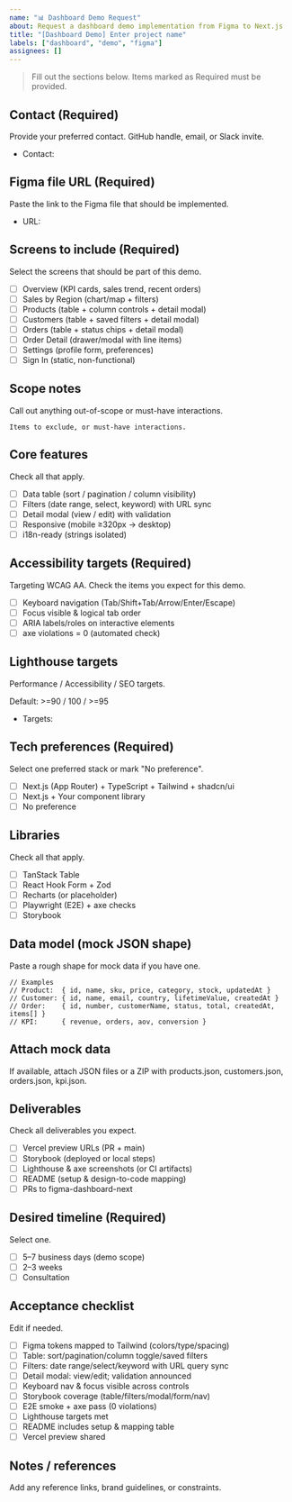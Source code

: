 ```yaml
---
name: "📊 Dashboard Demo Request"
about: Request a dashboard demo implementation from Figma to Next.js
title: "[Dashboard Demo] Enter project name"
labels: ["dashboard", "demo", "figma"]
assignees: []
---
```


> Fill out the sections below. Items marked as Required must be provided.

## Contact (Required)

Provide your preferred contact. GitHub handle, email, or Slack invite.

- Contact: <!-- your@email -->

## Figma file URL (Required)

Paste the link to the Figma file that should be implemented.

- URL: <!-- https://www.figma.com/file/XXXXXX/Project -->

## Screens to include (Required)

Select the screens that should be part of this demo.

- [ ] Overview (KPI cards, sales trend, recent orders)
- [ ] Sales by Region (chart/map + filters)
- [ ] Products (table + column controls + detail modal)
- [ ] Customers (table + saved filters + detail modal)
- [ ] Orders (table + status chips + detail modal)
- [ ] Order Detail (drawer/modal with line items)
- [ ] Settings (profile form, preferences)
- [ ] Sign In (static, non-functional)

## Scope notes

Call out anything out-of-scope or must-have interactions.

```text
Items to exclude, or must-have interactions.
```

## Core features

Check all that apply.

- [ ] Data table (sort / pagination / column visibility)
- [ ] Filters (date range, select, keyword) with URL sync
- [ ] Detail modal (view / edit) with validation
- [ ] Responsive (mobile ≥320px → desktop)
- [ ] i18n-ready (strings isolated)

## Accessibility targets (Required)

Targeting WCAG AA. Check the items you expect for this demo.

- [ ] Keyboard navigation (Tab/Shift+Tab/Arrow/Enter/Escape)
- [ ] Focus visible & logical tab order
- [ ] ARIA labels/roles on interactive elements
- [ ] axe violations = 0 (automated check)

## Lighthouse targets

Performance / Accessibility / SEO targets.

Default: >=90 / 100 / >=95

- Targets: <!-- ">=90 / 100 / >=95" -->

## Tech preferences (Required)

Select one preferred stack or mark "No preference".

- [ ] Next.js (App Router) + TypeScript + Tailwind + shadcn/ui
- [ ] Next.js + Your component library
- [ ] No preference

## Libraries

Check all that apply.

- [ ] TanStack Table
- [ ] React Hook Form + Zod
- [ ] Recharts (or placeholder)
- [ ] Playwright (E2E) + axe checks
- [ ] Storybook

## Data model (mock JSON shape)

Paste a rough shape for mock data if you have one.

```jsonc
// Examples
// Product:  { id, name, sku, price, category, stock, updatedAt }
// Customer: { id, name, email, country, lifetimeValue, createdAt }
// Order:    { id, number, customerName, status, total, createdAt, items[] }
// KPI:      { revenue, orders, aov, conversion }
```

## Attach mock data

If available, attach JSON files or a ZIP with products.json, customers.json, orders.json, kpi.json.

## Deliverables

Check all deliverables you expect.

- [ ] Vercel preview URLs (PR + main)
- [ ] Storybook (deployed or local steps)
- [ ] Lighthouse & axe screenshots (or CI artifacts)
- [ ] README (setup & design-to-code mapping)
- [ ] PRs to figma-dashboard-next

## Desired timeline (Required)

Select one.

- [ ] 5–7 business days (demo scope)
- [ ] 2–3 weeks
- [ ] Consultation

## Acceptance checklist

Edit if needed.

- [ ] Figma tokens mapped to Tailwind (colors/type/spacing)
- [ ] Table: sort/pagination/column toggle/saved filters
- [ ] Filters: date range/select/keyword with URL query sync
- [ ] Detail modal: view/edit; validation announced
- [ ] Keyboard nav & focus visible across controls
- [ ] Storybook coverage (table/filters/modal/form/nav)
- [ ] E2E smoke + axe pass (0 violations)
- [ ] Lighthouse targets met
- [ ] README includes setup & mapping table
- [ ] Vercel preview shared

## Notes / references

Add any reference links, brand guidelines, or constraints.
